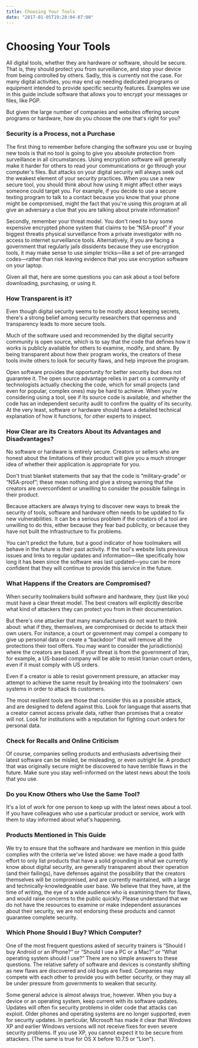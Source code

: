 ```yaml
---
title: Choosing Your Tools
date: "2017-01-05T19:20:04-07:00"
---
```


# Choosing Your Tools

All digital tools, whether they are hardware or software, should be secure. That is, they should protect you from surveillance, and stop your device from being controlled by others. Sadly, this is currently not the case. For many digital activities, you may end up needing dedicated programs or equipment intended to provide specific security features. Examples we use in this guide include software that allows you to encrypt your messages or files, like PGP.

But given the large number of companies and websites offering secure programs or hardware, how do you choose the one that's right for you?

### Security is a Process, not a Purchase

The first thing to remember before changing the software you use or buying new tools is that no tool is going to give you absolute protection from surveillance in all circumstances. Using encryption software will generally make it harder for others to read your communications or go through your computer's files. But attacks on your digital security will always seek out the weakest element of your security practices. When you use a new secure tool, you should think about how using it might affect other ways someone could target you. For example, if you decide to use a secure texting program to talk to a contact because you know that your phone might be compromised, might the fact that you're using this program at all give an adversary a clue that you are talking about private information?

Secondly, remember your threat model. You don't need to buy some expensive encrypted phone system that claims to be “NSA-proof” if your biggest threatis physical surveillance from a private investigator with no access to internet surveillance tools. Alternatively, if you are facing a government that regularly jails dissidents because they use encryption tools, it may make sense to use simpler tricks—like a set of pre-arranged codes—rather than risk leaving evidence that you use encryption software on your laptop.

Given all that, here are some questions you can ask about a tool before downloading, purchasing, or using it.

### How Transparent is it?

Even though digital security seems to be mostly about keeping secrets, there's a strong belief among security researchers that openness and transparency leads to more secure tools.

Much of the software used and recommended by the digital security community is open source, which is to say that the code that defines how it works is publicly available for others to examine, modify, and share. By being transparent about how their program works, the creators of these tools invite others to look for security flaws, and help improve the program.

Open software provides the opportunity for better security but does not guarantee it. The open source advantage relies in part on a community of technologists actually checking the code, which for small projects (and even for popular, complex ones) may be hard to achieve. When you're considering using a tool, see if its source code is available, and whether the code has an independent security audit to confirm the quality of its security. At the very least, software or hardware should have a detailed technical explanation of how it functions, for other experts to inspect.

### How Clear are its Creators About its Advantages and Disadvantages?

No software or hardware is entirely secure. Creators or sellers who are honest about the limitations of their product will give you a much stronger idea of whether their application is appropriate for you.

<aside class="warning">
Don't trust blanket statements that say that the code is “military-grade” or “NSA-proof”; these mean nothing and give a strong warning that the creators are overconfident or unwilling to consider the possible failings in their product.
</aside>

Because attackers are always trying to discover new ways to break the security of tools, software and hardware often needs to be updated to fix new vulnerabilities. It can be a serious problem if the creators of a tool are unwilling to do this, either because they fear bad publicity, or because they have not built the infrastructure to fix problems.

You can't predict the future, but a good indicator of how toolmakers will behave in the future is their past activity. If the tool's website lists previous issues and links to regular updates and information—like specifically how long it has been since the software was last updated—you can be more confident that they will continue to provide this service in the future.

### What Happens if the Creators are Compromised?

When security toolmakers build software and hardware, they (just like you) must have a clear threat model. The best creators will explicitly describe what kind of attackers they can protect you from in their documentation.

But there's one attacker that many manufacturers do not want to think about: what if they, themselves, are compromised or decide to attack their own users. For instance, a court or government may compel a company to give up personal data or create a “backdoor” that will remove all the protections their tool offers. You may want to consider the jurisdiction(s) where the creators are based. If your threat is from the government of Iran, for example, a US-based company will be able to resist Iranian court orders, even if it must comply with US orders.

Even if a creator is able to resist government pressure, an attacker may attempt to achieve the same result by breaking into the toolmakers' own systems in order to attack its customers.

The most resilient tools are those that consider this as a possible attack, and are designed to defend against this. Look for language that asserts that a creator cannot access private data, rather than promises that a creator will not. Look for institutions with a reputation for fighting court orders for personal data.

### Check for Recalls and Online Criticism

Of course, companies selling products and enthusiasts advertising their latest software can be misled, be misleading, or even outright lie. A product that was originally secure might be discovered to have terrible flaws in the future. Make sure you stay well-informed on the latest news about the tools that you use.

### Do you Know Others who Use the Same Tool?

It's a lot of work for one person to keep up with the latest news about a tool. If you have colleagues who use a particular product or service, work with them to stay informed about what's happening.

### Products Mentioned in This Guide
We try to ensure that the software and hardware we mention in this guide complies with the criteria we've listed above: we have made a good faith effort to only list products that have a solid grounding in what we currently know about digital security, are generally transparent about their operation (and their failings), have defenses against the possibility that the creators themselves will be compromised, and are currently maintained, with a large and technically-knowledgeable user base. We believe that they have, at the time of writing, the eye of a wide audience who is examining them for flaws, and would raise concerns to the public quickly. Please understand that we do not have the resources to examine or make independent assurances about their security, we are not endorsing these products and cannot guarantee complete security.

### Which Phone Should I Buy? Which Computer?
One of the most frequent questions asked of security trainers is “Should I buy Android or an iPhone?” or “Should I use a PC or a Mac?” or “What operating system should I use?” There are no simple answers to these questions. The relative safety of software and devices is constantly shifting as new flaws are discovered and old bugs are fixed. Companies may compete with each other to provide you with better security, or they may all be under pressure from governments to weaken that security.

Some general advice is almost always true, however. When you buy a device or an operating system, keep current with its software updates. Updates will often fix security problems in older code that attacks can exploit. Older phones and operating systems are no longer supported, even for security updates. In particular, Microsoft has made it clear that Windows XP and earlier Windows versions will not receive fixes for even severe security problems. If you use XP, you cannot expect it to be secure from attackers. (The same is true for OS X before 10.7.5 or "Lion").